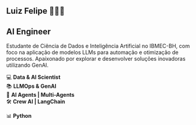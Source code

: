 ## Luiz Felipe 👨🏽‍💻  

## **AI Engineer**  

Estudante de Ciência de Dados e Inteligência Artificial no IBMEC-BH, com foco na aplicação de modelos LLMs para automação e otimização de processos. Apaixonado por explorar e desenvolver soluções inovadoras utilizando GenAI.  

💻 **Data & AI Scientist**  
📚 **LLMOps & GenAI**  
🤖 **AI Agents | Multi-Agents**  
🛠 **Crew AI | LangChain**

📊 **Python**   
  
<!--
**luizfmoura1/luizfmoura1** is a ✨ _special_ ✨ repository because its `README.md` (this file) appears on your GitHub profile.

Here are some ideas to get you started:

- 🔭 I’m currently working on ...
- 🌱 I’m currently learning ...
- 👯 I’m looking to collaborate on ...
- 🤔 I’m looking for help with ...
- 💬 Ask me about ...
- 📫 How to reach me: ...
- 😄 Pronouns: ...
- ⚡ Fun fact: ...
-->
